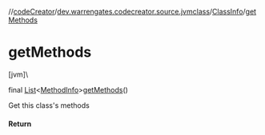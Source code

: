 //[codeCreator](../../../index.md)/[dev.warrengates.codecreator.source.jvmclass](../index.md)/[ClassInfo](index.md)/[getMethods](get-methods.md)

# getMethods

[jvm]\

final [List](https://docs.oracle.com/javase/8/docs/api/java/util/List.html)&lt;[MethodInfo](../-method-info/index.md)&gt;[getMethods](get-methods.md)()

Get this class's methods

#### Return
